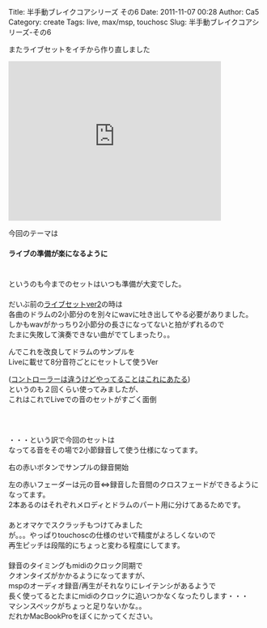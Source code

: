 Title: 半手動ブレイクコアシリーズ その6
Date: 2011-11-07 00:28
Author: Ca5
Category: create
Tags: live, max/msp, touchosc
Slug: 半手動ブレイクコアシリーズ-その6

またライブセットをイチから作り直しました

<iframe width="420" height="315" src="http://www.youtube.com/embed/eQV9Sgek9MY" frameborder="0" allowfullscreen></iframe>

今回のテーマは  
　  
**ライブの準備が楽になるように**  
　  
　  
というのも今までのセットはいつも準備が大変でした。  
　  
だいぶ前の[ライブセットver2](http://youtu.be/WTe4o5Fv5bU)の時は  
各曲のドラムの2小節分のを別々にwavに吐き出してやる必要がありました。  
しかもwavがかっちり2小節分の長さになってないと拍がずれるので  
たまに失敗して演奏できない曲がでてしまったり。。

んでこれを改良してドラムのサンプルを  
Liveに載せて8分音符ごとにセットして使うVer  

([コントローラーは違うけどやってることはこれにあたる](http://youtu.be/wNdTP61b3KA))  
というのも２回くらい使ってみましたが、  
これはこれでLiveでの音のセットがすごく面倒  
　  
　  
　  
・・・という訳で今回のセットは  
なってる音をその場で2小節録音して使う仕様になってます。

右の赤いボタンでサンプルの録音開始  

左の赤いフェーダーは元の音⇔録音した音間のクロスフェードができるようになってます。  
2本あるのはそれぞれメロディとドラムのパート用に分けてあるためです。  
　  
あとオマケでスクラッチもつけてみました  
が。。。やっぱりtouchoscの仕様のせいで精度がよろしくないので  
再生ピッチは段階的にちょっと変わる程度にしてます。  
　  
録音のタイミングもmidiのクロック同期で  
クオンタイズがかかるようになってますが、  
mspのオーディオ録音/再生がそれなりにレイテンシがあるようで  
長く使ってるとたまにmidiのクロックに追いつかなくなったりします・・・  
マシンスペックがちょっと足りないかな。。  
だれかMacBookProをぼくにかってください。
